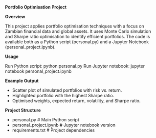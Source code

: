 **Portfolio Optimisation Project**

**Overview**

This project applies portfolio optimisation techniques with a focus on Zambian financial data and global assets. It uses Monte Carlo simulation and Sharpe ratio optimisation to identify efficient portfolios. The code is available both as a Python script (personal.py) and a Jupyter Notebook (personal_project.ipynb).

**Usage**

Run Python script: python personal.py
Run Jupyter notebook: jupyter notebook personal_project.ipynb

**Example Output**

- Scatter plot of simulated portfolios with risk vs. return.
- Highlighted portfolio with the highest Sharpe ratio.
- Optimised weights, expected return, volatility, and Sharpe ratio.

**Project Structure**
- personal.py              # Main Python script
- personal_project.ipynb   # Jupyter notebook version
- requirements.txt         # Project dependencies



